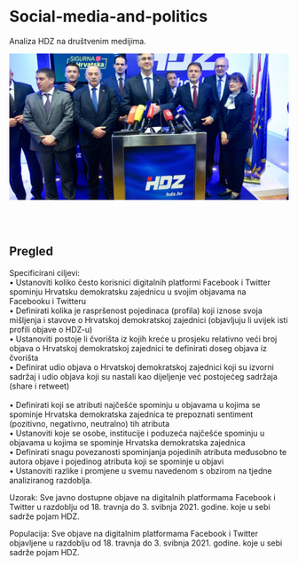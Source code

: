 
<br>
<br>


# Social-media-and-politics
Analiza HDZ na društvenim medijima.

<p align="center">
  <img src="./Foto/hdzEkipa.jpg" width="750" title="hover text">
</p>


<br>
<br>

## Pregled


Specificirani ciljevi:
<br>
•	Ustanoviti koliko često korisnici digitalnih platformi Facebook i Twitter spominju Hrvatsku demokratsku zajednicu u svojim objavama na Facebooku i Twitteru
<br>
•	Definirati kolika je raspršenost pojedinaca (profila) koji iznose svoja mišljenja i stavove o Hrvatskoj demokratskoj zajednici (objavljuju li uvijek isti profili objave o HDZ-u)
<br>
•	Ustanoviti postoje li čvorišta iz kojih kreće u prosjeku relativno veći broj objava o  Hrvatskoj demokratskoj  zajednici te definirati doseg objava iz čvorišta
<br>
•	Definirat udio objava o Hrvatskoj demokratskoj zajednici koji su izvorni sadržaj i udio objava koji su nastali kao dijeljenje već postojećeg sadržaja (share i retweet)  
<br>
•	Definirati koji se atributi najčešće spominju u objavama u kojima se spominje Hrvatska demokratska zajednica te prepoznati sentiment (pozitivno, negativno, neutralno) tih atributa
<br>
•	Ustanoviti koje se osobe, institucije i poduzeća najčešće spominju u objavama u kojima se spominje Hrvatska demokratska zajednica
<br>
•	Definirati snagu povezanosti spominjanja pojedinih atributa međusobno te autora objave i pojedinog atributa koji se spominje u objavi
<br>
•	Ustanoviti razlike i promjene u svemu navedenom s obzirom na tjedne analiziranog razdoblja.
 
Uzorak:
Sve javno dostupne objave na digitalnih platformama Facebook i Twitter u razdoblju od 18. travnja do 3. svibnja 2021. godine. koje u sebi sadrže pojam HDZ.
 
Populacija: 
Sve objave na digitalnim platformama Facebook  i Twitter objavljene u razdoblju od 18. travnja do 3. svibnja 2021. godine. koje u sebi sadrže pojam HDZ.
